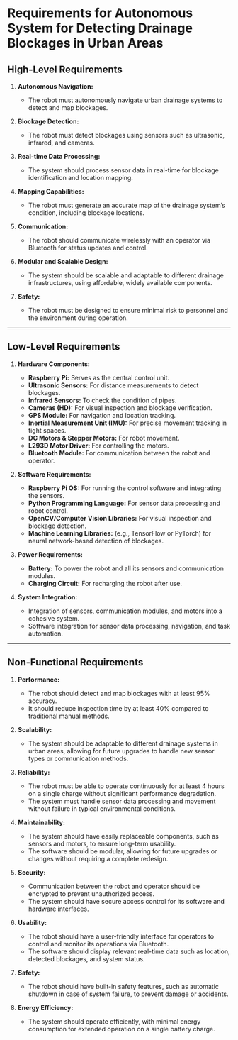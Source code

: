 # Requirements for Autonomous System for Detecting Drainage Blockages in Urban Areas

## High-Level Requirements  

1. **Autonomous Navigation:**  
   - The robot must autonomously navigate urban drainage systems to detect and map blockages.
   
2. **Blockage Detection:**
   - The robot must detect blockages using sensors such as ultrasonic, infrared, and cameras.

3. **Real-time Data Processing:**
   - The system should process sensor data in real-time for blockage identification and location mapping.

4. **Mapping Capabilities:**
   - The robot must generate an accurate map of the drainage system’s condition, including blockage locations.

5. **Communication:**
   - The robot should communicate wirelessly with an operator via Bluetooth for status updates and control.

6. **Modular and Scalable Design:**
   - The system should be scalable and adaptable to different drainage infrastructures, using affordable, widely available components.

7. **Safety:**
   - The robot must be designed to ensure minimal risk to personnel and the environment during operation.

---

## Low-Level Requirements

1. **Hardware Components:**
   - **Raspberry Pi:** Serves as the central control unit.
   - **Ultrasonic Sensors:** For distance measurements to detect blockages.
   - **Infrared Sensors:** To check the condition of pipes.
   - **Cameras (HD):** For visual inspection and blockage verification.
   - **GPS Module:** For navigation and location tracking.
   - **Inertial Measurement Unit (IMU):** For precise movement tracking in tight spaces.
   - **DC Motors & Stepper Motors:** For robot movement.
   - **L293D Motor Driver:** For controlling the motors.
   - **Bluetooth Module:** For communication between the robot and operator.

2. **Software Requirements:**
   - **Raspberry Pi OS:** For running the control software and integrating the sensors.
   - **Python Programming Language:** For sensor data processing and robot control.
   - **OpenCV/Computer Vision Libraries:** For visual inspection and blockage detection.
   - **Machine Learning Libraries:** (e.g., TensorFlow or PyTorch) for neural network-based detection of blockages.

3. **Power Requirements:**
   - **Battery:** To power the robot and all its sensors and communication modules.
   - **Charging Circuit:** For recharging the robot after use.

4. **System Integration:**
   - Integration of sensors, communication modules, and motors into a cohesive system.
   - Software integration for sensor data processing, navigation, and task automation.

---

## Non-Functional Requirements

1. **Performance:**
   - The robot should detect and map blockages with at least 95% accuracy.
   - It should reduce inspection time by at least 40% compared to traditional manual methods.

2. **Scalability:**
   - The system should be adaptable to different drainage systems in urban areas, allowing for future upgrades to handle new sensor types or communication methods.

3. **Reliability:**
   - The robot must be able to operate continuously for at least 4 hours on a single charge without significant performance degradation.
   - The system must handle sensor data processing and movement without failure in typical environmental conditions.

4. **Maintainability:**
   - The system should have easily replaceable components, such as sensors and motors, to ensure long-term usability.
   - The software should be modular, allowing for future upgrades or changes without requiring a complete redesign.

5. **Security:**
   - Communication between the robot and operator should be encrypted to prevent unauthorized access.
   - The system should have secure access control for its software and hardware interfaces.

6. **Usability:**
   - The robot should have a user-friendly interface for operators to control and monitor its operations via Bluetooth.
   - The software should display relevant real-time data such as location, detected blockages, and system status.

7. **Safety:**
   - The robot should have built-in safety features, such as automatic shutdown in case of system failure, to prevent damage or accidents.

8. **Energy Efficiency:**
   - The system should operate efficiently, with minimal energy consumption for extended operation on a single battery charge.


